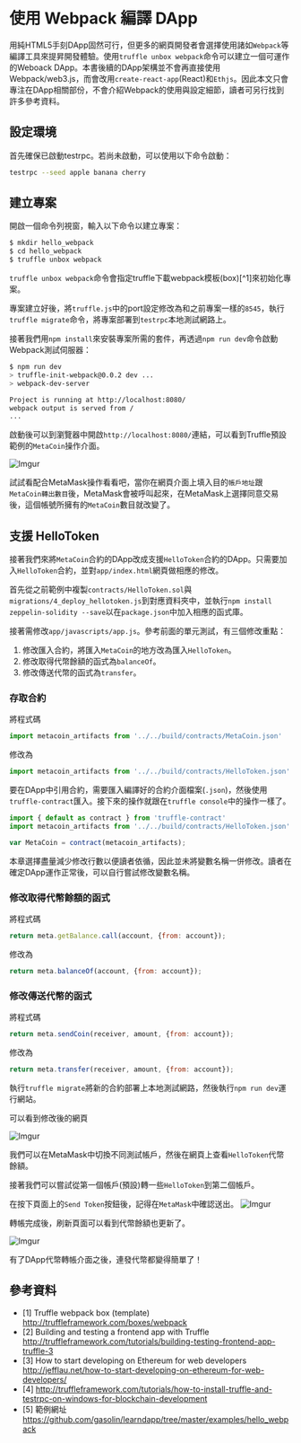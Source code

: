 # 使用 Webpack 編譯 DApp

用純HTML5手刻DApp固然可行，但更多的網頁開發者會選擇使用諸如`Webpack`等編譯工具來提昇開發體驗。使用`truffle unbox webpack`命令可以建立一個可運作的Weboack DApp。本書後續的DApp架構並不會再直接使用Webpack/web3.js，而會改用`create-react-app`(React)和`Ethjs`。因此本文只會專注在DApp相關部份，不會介紹Webpack的使用與設定細節，讀者可另行找到許多參考資料。

## 設定環境

首先確保已啟動testrpc。若尚未啟動，可以使用以下命令啟動：

```sh
testrpc --seed apple banana cherry
```

## 建立專案

開啟一個命令列視窗，輸入以下命令以建立專案：

```sh
$ mkdir hello_webpack
$ cd hello_webpack
$ truffle unbox webpack
```

`truffle unbox webpack`命令會指定truffle下載webpack模板(box)[^1]來初始化專案。

專案建立好後，將`truffle.js`中的port設定修改為和之前專案一樣的`8545`，執行`truffle migrate`命令，將專案部署到`testrpc`本地測試網路上。

接著我們用`npm install`來安裝專案所需的套件，再透過`npm run dev`命令啟動Webpack測試伺服器：

```sh
$ npm run dev
> truffle-init-webpack@0.0.2 dev ...
> webpack-dev-server

Project is running at http://localhost:8080/
webpack output is served from /
...
```

啟動後可以到瀏覽器中開啟`http://localhost:8080/`連結，可以看到Truffle預設範例的`MetaCoin`操作介面。

![Imgur](https://i.imgur.com/91KBMJh.png)

試試看配合MetaMask操作看看吧，當你在網頁介面上填入目的`帳戶地址`跟`MetaCoin轉出數目`後，MetaMask會被呼叫起來，在MetaMask上選擇同意交易後，這個帳號所擁有的`MetaCoin`數目就改變了。

## 支援 HelloToken

接著我們來將`MetaCoin`合約的DApp改成支援`HelloToken`合約的DApp。只需要加入`HelloToken`合約，並對`app/index.html`網頁做相應的修改。

首先從之前範例中複製`contracts/HelloToken.sol`與`migrations/4_deploy_hellotoken.js`到對應資料夾中，並執行`npm install zeppelin-solidity --save`以在`package.json`中加入相應的函式庫。

接著需修改`app/javascripts/app.js`。參考前面的單元測試，有三個修改重點：

  1. 修改匯入合約，將匯入`MetaCoin`的地方改為匯入`HelloToken`。
  2. 修改取得代幣餘額的函式為`balanceOf`。
  3. 修改傳送代幣的函式為`transfer`。

### 存取合約

將程式碼

```js
import metacoin_artifacts from '../../build/contracts/MetaCoin.json'
```

修改為

```js
import metacoin_artifacts from '../../build/contracts/HelloToken.json'
```

要在DApp中引用合約，需要匯入編譯好的合約介面檔案(`.json`)，然後使用`truffle-contract`匯入。接下來的操作就跟在`truffle console`中的操作一樣了。

```js
import { default as contract } from 'truffle-contract'
import metacoin_artifacts from '../../build/contracts/HelloToken.json'

var MetaCoin = contract(metacoin_artifacts);
```

  本章選擇盡量減少修改行數以便讀者依循，因此並未將變數名稱一併修改。讀者在確定DApp運作正常後，可以自行嘗試修改變數名稱。

### 修改取得代幣餘額的函式

將程式碼

```js
return meta.getBalance.call(account, {from: account});
```

修改為

```js
return meta.balanceOf(account, {from: account});
```

### 修改傳送代幣的函式

將程式碼

```js
return meta.sendCoin(receiver, amount, {from: account});
```

修改為

```js
return meta.transfer(receiver, amount, {from: account});
```

執行`truffle migrate`將新的合約部署上本地測試網路，然後執行`npm run dev`運行網站。

可以看到修改後的網頁

![Imgur](https://i.imgur.com/hB87eRH.png)

我們可以在MetaMask中切換不同測試帳戶，然後在網頁上查看`HelloToken`代幣餘額。

接著我們可以嘗試從第一個帳戶(預設)轉一些`HelloToken`到第二個帳戶。

在按下頁面上的`Send Token`按鈕後，記得在`MetaMask`中確認送出。
![Imgur](https://i.imgur.com/Sddx7lX.png)

轉帳完成後，刷新頁面可以看到代幣餘額也更新了。

![Imgur](https://i.imgur.com/axQa9FA.png)

有了DApp代幣轉帳介面之後，連發代幣都變得簡單了！

## 參考資料

* [1] Truffle webpack box (template) http://truffleframework.com/boxes/webpack
* [2] Building and testing a frontend app with Truffle http://truffleframework.com/tutorials/building-testing-frontend-app-truffle-3
* [3] How to start developing on Ethereum for web developers http://jefflau.net/how-to-start-developing-on-ethereum-for-web-developers/
* [4] http://truffleframework.com/tutorials/how-to-install-truffle-and-testrpc-on-windows-for-blockchain-development
* [5] 範例網址 https://github.com/gasolin/learndapp/tree/master/examples/hello_webpack
